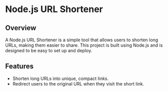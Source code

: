 # Node.js URL Shortener

## Overview

A Node.js URL Shortener is a simple tool that allows users to shorten long URLs, making them easier to share. This project is built using Node.js and is designed to be easy to set up and deploy.

## Features

- Shorten long URLs into unique, compact links.
- Redirect users to the original URL when they visit the short link.
